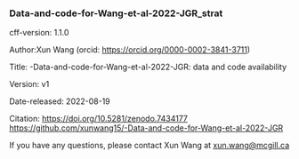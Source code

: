 ### Data-and-code-for-Wang-et-al-2022-JGR_strat

cff-version: 1.1.0

Author:Xun Wang (orcid: https://orcid.org/0000-0002-3841-3711)  

Title: -Data-and-code-for-Wang-et-al-2022-JGR: data and code availability

Version: v1

Date-released: 2022-08-19

Citation: https://doi.org/10.5281/zenodo.7434177
https://github.com/xunwang15/-Data-and-code-for-Wang-et-al-2022-JGR

If you have any questions, please contact Xun Wang at xun.wang@mcgill.ca
